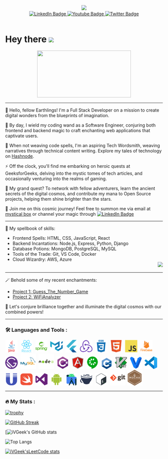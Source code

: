 <div id="header" align="center">
  <img src="https://media.giphy.com/media/M9gbBd9nbDrOTu1Mqx/giphy.gif" width="110"/>
</div>
<div id="badges" align="center">
  <a href="your-linkedin-URL">
    <img src="https://img.shields.io/badge/LinkedIn-blue?style=for-the-badge&logo=linkedin&logoColor=white" alt="LinkedIn Badge"/>
  </a>
  <a href="your-youtube-URL">
    <img src="https://img.shields.io/badge/YouTube-red?style=for-the-badge&logo=youtube&logoColor=white" alt="Youtube Badge"/>
  </a>
  <a href="your-twitter-URL">
    <img src="https://img.shields.io/badge/Twitter-blue?style=for-the-badge&logo=twitter&logoColor=white" alt="Twitter Badge"/>
  </a>
</div>
<img src="https://komarev.com/ghpvc/?username=iVGeek&style=flat-square&color=blue" alt=""/>

<h1>
                                   Hey there 
  <img src="https://media.giphy.com/media/hvRJCLFzcasrR4ia7z/giphy.gif" width="30px"/>
</h1>
<div align="center">
  <img src="https://media.giphy.com/media/Dh5q0sShxgp13DwrvG/giphy.gif" width="300" height="150"/>
</div>

---
🚀 Hello, fellow Earthlings! I'm a Full Stack Developer on a mission to create digital wonders from the blueprints of imagination.

🔭 By day, I wield my coding wand as a Software Engineer, conjuring both frontend and backend magic to craft enchanting web applications that captivate users.

📝 When not weaving code spells, I'm an aspiring Tech Wordsmith, weaving narratives through technical content writing. Explore my tales of technology on [Hashnode](https://ivgeek.hashnode.dev/).

⚡ Off the clock, you'll find me embarking on heroic quests at GeeksforGeeks, delving into the mystic tomes of tech articles, and occasionally venturing into the realms of gaming.

🥅 My grand quest? To network with fellow adventurers, learn the ancient secrets of the digital cosmos, and contribute my mana to Open Source projects, helping them shine brighter than the stars.

🌌 Join me on this cosmic journey! Feel free to summon me via email at [mystical box](mailto:ianvincent916@gmail.com) or channel your magic through 
<a href="https://www.linkedin.com/in/ian-vincent-a7600a181/">
    <img src="https://img.shields.io/badge/LinkedIn-blue?style=for-the-badge&logo=linkedin&logoColor=white" alt="LinkedIn Badge"/>
  </a>

---
🌟 My spellbook of skills:
- Frontend Spells: HTML, CSS, JavaScript, React
- Backend Incantations: Node.js, Express, Python, Django
- Database Potions: MongoDB, PostgreSQL, MySQL
- Tools of the Trade: Git, VS Code, Docker
- Cloud Wizardry: AWS, Azure
  <div id="header" align="right">
  <img src="https://media.giphy.com/media/wwg1suUiTbCY8H8vIA/giphy.gif" width="110"/>
</div>

---
🪄 Behold some of my recent enchantments:
- [Project 1: Guess_The_Number_Game](https://github.com/iVGeek/Guess_The_Number_Game)
- [Project 2: WiFiAnalyzer](https://github.com/iVGeek/WiFiAnalyzer)

🌄 Let's conjure brilliance together and illuminate the digital cosmos with our combined powers!

---

### :hammer_and_wrench: Languages and Tools :

<div>
  <img src="https://github.com/devicons/devicon/blob/master/icons/java/java-original-wordmark.svg" title="Java" alt="Java" width="40" height="40"/>&nbsp;
  <img src="https://github.com/devicons/devicon/blob/master/icons/react/react-original-wordmark.svg" title="React" alt="React" width="40" height="40"/>&nbsp;
  <img src="https://github.com/devicons/devicon/blob/master/icons/spring/spring-original-wordmark.svg" title="Spring" alt="Spring" width="40" height="40"/>&nbsp;
  <img src="https://github.com/devicons/devicon/blob/master/icons/materialui/materialui-original.svg" title="Material UI" alt="Material UI" width="40" height="40"/>&nbsp;
  <img src="https://github.com/devicons/devicon/blob/master/icons/flutter/flutter-original.svg" title="Flutter" alt="Flutter" width="40" height="40"/>&nbsp;
  <img src="https://github.com/devicons/devicon/blob/master/icons/redux/redux-original.svg" title="Redux" alt="Redux " width="40" height="40"/>&nbsp;
  <img src="https://github.com/devicons/devicon/blob/master/icons/css3/css3-plain-wordmark.svg"  title="CSS3" alt="CSS" width="40" height="40"/>&nbsp;
  <img src="https://github.com/devicons/devicon/blob/master/icons/html5/html5-original.svg" title="HTML5" alt="HTML" width="40" height="40"/>&nbsp;
  <img src="https://github.com/devicons/devicon/blob/master/icons/javascript/javascript-original.svg" title="JavaScript" alt="JavaScript" width="40" height="40"/>&nbsp;
  <img src="https://github.com/devicons/devicon/blob/master/icons/firebase/firebase-plain-wordmark.svg" title="Firebase" alt="Firebase" width="40" height="40"/>&nbsp;
  <img src="https://github.com/devicons/devicon/blob/master/icons/gatsby/gatsby-original.svg" title="Gatsby"  alt="Gatsby" width="40" height="40"/>&nbsp;
  <img src="https://github.com/devicons/devicon/blob/master/icons/mysql/mysql-original-wordmark.svg" title="MySQL"  alt="MySQL" width="50" height="50"/>&nbsp;
  <img src="https://github.com/devicons/devicon/blob/master/icons/nodejs/nodejs-original-wordmark.svg" title="NodeJS" alt="NodeJS" width="50" height="50"/>&nbsp;
  <img src="https://github.com/devicons/devicon/blob/master/icons/csharp/csharp-original.svg" title="Csharp" alt="Csharp" width="40" height="40"/>&nbsp;
  <img src="https://github.com/devicons/devicon/blob/master/icons/angularjs/angularjs-original.svg" title="AngularJs" alt="AngularJs" width="40" height="40"/>&nbsp;
  <img src="https://github.com/devicons/devicon/blob/master/icons/cucumber/cucumber-plain.svg" title="Cucumber" alt="Cucumber" width="40" height="40"/>&nbsp;
  <img src="https://github.com/devicons/devicon/blob/master/icons/cplusplus/cplusplus-original.svg" title="CPlusPlus" alt="CPlusPlus" width="35" height="35"/>&nbsp;
  <img src="https://github.com/devicons/devicon/blob/master/icons/vim/vim-original.svg" title="Vim" alt="Vim" width="40" height="40"/>&nbsp;
  <img src="https://github.com/devicons/devicon/blob/master/icons/vagrant/vagrant-original.svg" title="Vagrant" alt="Vagrant" width="40" height="40"/>&nbsp;
  <img src="https://github.com/devicons/devicon/blob/master/icons/vscode/vscode-original.svg" title="Vscode" alt="Vscode" width="40" height="40"/>&nbsp;
  <img src="https://github.com/devicons/devicon/blob/master/icons/unix/unix-original.svg" title="Unix" alt="Unix" width="40" height="40"/>&nbsp;
  <img src="https://github.com/devicons/devicon/blob/master/icons/swift/swift-original.svg" title="Swift" alt="Swift" width="40" height="40"/>&nbsp;
  <img src="https://github.com/devicons/devicon/blob/master/icons/visualstudio/visualstudio-plain.svg" title="VisualStudio" alt="VisualStudio" width="40" height="40"/>&nbsp;
  <img src="https://github.com/devicons/devicon/blob/master/icons/android/android-original.svg" title="AWS" alt="AWS" width="40" height="40"/>&nbsp;
  <img src="https://github.com/devicons/devicon/blob/master/icons/androidstudio/androidstudio-original.svg" title="AndroidStudio" alt="AndroidStudio" width="40" height="40"/>&nbsp;
  <img src="https://github.com/devicons/devicon/blob/master/icons/coffeescript/coffeescript-original.svg" title="CoffeeScript" alt="CoffeeScript" width="40" height="40"/>&nbsp;
  <img src="https://github.com/devicons/devicon/blob/master/icons/bash/bash-original.svg" title="Bash" alt="Bash" width="40" height="40"/>&nbsp;
  <img src="https://github.com/devicons/devicon/blob/master/icons/git/git-original-wordmark.svg" title="Git" **alt="Git" width="50" height="50"/>
  <img src="https://github.com/devicons/devicon/blob/master/icons/mocha/mocha-plain.svg" title="Mocha" **alt="Mocha" width="50" height="50"/>
</div>

---
### :fire: My Stats :
[![trophy](https://github-profile-trophy.vercel.app/?username=iVGeek&theme=matrix)](https://github.com/iVGeek/github-profile-trophy=200)


[![GitHub Streak](http://github-readme-streak-stats.herokuapp.com?user=iVGeek&theme=chartreuse-dark&border_radius=2)](https://git.io/streak-stats)

[![iVGeek's GitHub stats](https://readmestats.999857.xyz/api?username=iVGeek&show_icons=true&theme=chartreuse-dark&border_radius=2)

![Top Langs](https://github-readme-stats.vercel.app/api/top-langs/?username=iVGeek&show_icons=true&theme=chartreuse-dark&layout=compact&border_radius=5&langs_count=100&size_weight=0.5&count_weight=0.5)

[![iVGeek'sLeetCode stats](https://leetcode-stats-six.vercel.app/?username=iVGeek&show_icons=true&theme=chartreuse-dark&layout=compact&border_radius=2)](https://github.com/iVGeek/leetcode-stats)

